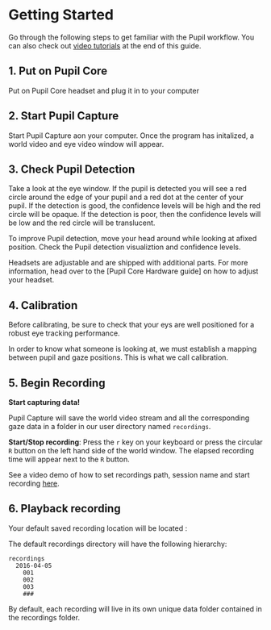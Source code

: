 # Getting Started
Go through the following steps to get familiar with the Pupil workflow. You can also check out [video tutorials]() at the end of this guide.

<v-divider></v-divider>

<!-- ## Quick Start -->

## 1. Put on Pupil Core
Put on Pupil Core headset and plug it in to your computer

## 2. Start Pupil Capture
Start Pupil Capture aon your computer. Once the program has initalized, a world video and eye video window will appear.

## 3. Check Pupil Detection
Take a look at the eye window. If the pupil is detected you will see a red circle around the edge of your pupil and a red dot at the center of your pupil.
If the detection is good, the confidence levels will be high and the red circle will be opaque. If the detection is poor, then the confidence levels will be low and the red circle will be translucent.

To improve Pupil detection, move your head around while looking at afixed position. Check the Pupil detection visualiztion and confidence levels.

Headsets are adjustable and are shipped with additional parts. For more information, head over to the [Pupil Core Hardware guide] on how to adjust your headset.

## 4. Calibration
Before calibrating, be sure to check that your eys are well positioned for a robust eye tracking performance.

In order to know what someone is looking at, we must establish a mapping between pupil and gaze positions. This is what we call calibration.

## 5. Begin Recording

**Start capturing data!**

Pupil Capture will save the world video stream and all the corresponding gaze data in a folder in our user directory named `recordings`.

**Start/Stop recording**: Press the `r` key on your keyboard or press the circular `R` button on the left hand side of the world window. The elapsed recording time will appear next to the `R` button.

See a video demo of how to set recordings path, session name and start recording [here]().

## 6. Playback recording

Your default saved recording location will be located :

The default recordings directory will have the following hierarchy:

```
recordings
  2016-04-05
    001
    002
    003
    ###
```

By default, each recording will live in its own unique data folder contained in the recordings folder.